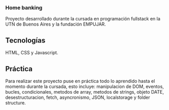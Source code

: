 ### Home banking

Proyecto desarrollado durante la cursada en programación fullstack en la UTN de Buenos Aires y la fundación EMPUJAR.

## Tecnologías

HTML, CSS y Javascript.

## Práctica

Para realizar este proyecto puse en práctica todo lo aprendido hasta el momento durante la cursada, esto incluye: manipulacion de DOM, eventos, bucles, condicionales, metodos de array, metodos de strings, objeto DATE, desestructuracion, fetch, asyncronismo, JSON, localstorage y folder structure.
